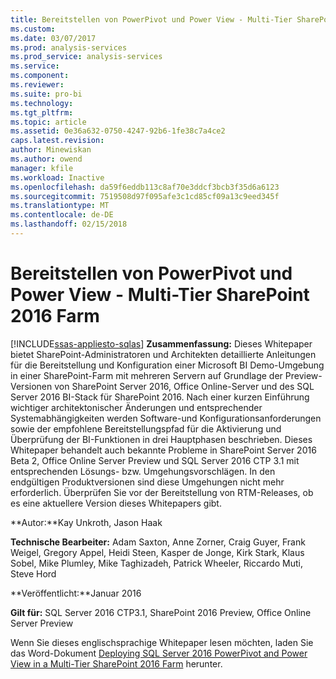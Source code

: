 ```yaml
---
title: Bereitstellen von PowerPivot und Power View - Multi-Tier SharePoint 2016 Farm | Microsoft Docs
ms.custom: 
ms.date: 03/07/2017
ms.prod: analysis-services
ms.prod_service: analysis-services
ms.service: 
ms.component: 
ms.reviewer: 
ms.suite: pro-bi
ms.technology: 
ms.tgt_pltfrm: 
ms.topic: article
ms.assetid: 0e36a632-0750-4247-92b6-1fe38c7a4ce2
caps.latest.revision: 
author: Minewiskan
ms.author: owend
manager: kfile
ms.workload: Inactive
ms.openlocfilehash: da59f6eddb113c8af70e3ddcf3bcb3f35d6a6123
ms.sourcegitcommit: 7519508d97f095afe3c1cd85cf09a13c9eed345f
ms.translationtype: MT
ms.contentlocale: de-DE
ms.lasthandoff: 02/15/2018
---
```

# <a name="deploy-powerpivot-and-power-view---multi-tier-sharepoint-2016-farm"></a>Bereitstellen von PowerPivot und Power View - Multi-Tier SharePoint 2016 Farm
[!INCLUDE[ssas-appliesto-sqlas](../../../includes/ssas-appliesto-sqlas.md)]
  **Zusammenfassung:** Dieses Whitepaper bietet SharePoint-Administratoren und Architekten detaillierte Anleitungen für die Bereitstellung und Konfiguration einer Microsoft BI Demo-Umgebung in einer SharePoint-Farm mit mehreren Servern auf Grundlage der Preview-Versionen von SharePoint Server 2016, Office Online-Server und des SQL Server 2016 BI-Stack für SharePoint 2016. Nach einer kurzen Einführung wichtiger architektonischer Änderungen und entsprechender Systemabhängigkeiten werden Software-und Konfigurationsanforderungen sowie der empfohlene Bereitstellungspfad für die Aktivierung und Überprüfung der BI-Funktionen in drei Hauptphasen beschrieben. Dieses Whitepaper behandelt auch bekannte Probleme in SharePoint Server 2016 Beta 2, Office Online Server Preview und SQL Server 2016 CTP 3.1 mit entsprechenden Lösungs- bzw. Umgehungsvorschlägen. In den endgültigen Produktversionen sind diese Umgehungen nicht mehr erforderlich. Überprüfen Sie vor der Bereitstellung von RTM-Releases, ob es eine aktuellere Version dieses Whitepapers gibt.  
  
 **Autor:**Kay Unkroth, Jason Haak  
  
 **Technische Bearbeiter:** Adam Saxton, Anne Zorner, Craig Guyer, Frank Weigel, Gregory Appel, Heidi Steen, Kasper de Jonge, Kirk Stark, Klaus Sobel, Mike Plumley, Mike Taghizadeh, Patrick Wheeler, Riccardo Muti, Steve Hord  
  
 **Veröffentlicht:**Januar 2016  
  
 **Gilt für:** SQL Server 2016 CTP3.1, SharePoint 2016 Preview, Office Online Server Preview  
  
 Wenn Sie dieses englischsprachige Whitepaper lesen möchten, laden Sie das Word-Dokument [Deploying SQL Server 2016 PowerPivot and Power View in a Multi-Tier SharePoint 2016 Farm](http://download.microsoft.com/download/D/2/0/D20E1C5F-72EA-4505-9F26-FEF9550EFD44/Deploying%20SQL%20Server%202016%20PowerPivot%20and%20Power%20View%20in%20a%20Multi-Tier%20SharePoint%202016%20Farm.docx) herunter.  
  
  
